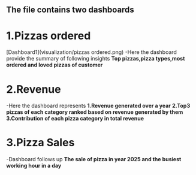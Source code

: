 ## The file contains two dashboards
# 1.Pizzas ordered
   [Dashboard1](visualization/pizzas ordered.png)
  -Here the dashboard provide the summary of following insights
   **Top pizzas,pizza types,most ordered and loved pizzas of customer**
# 2.Revenue
  -Here the dashboard represents
  **1.Revenue generated over a year**
  **2.Top3 pizzas of each category ranked based on revenue generated by them**
  **3.Contribution of each pizza category in total revenue**
# 3.Pizza Sales
  -Dashboard follows up 
  **The sale of pizza in year 2025 and the busiest working hour in a day**
